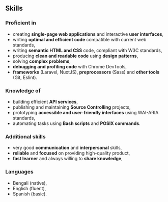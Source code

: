 ## Skills

### Proficient in

- creating **single-page web applications** and interactive **user interfaces**,
- writing **optimal and efficient code** compatible with current web standards,
- writing **semantic HTML and CSS** code, compliant with W3C standards,
- producing **clean and readable code** using **design patterns**,
- solving **complex problems**,
- **debugging and profiling code** with Chrome DevTools,
- **frameworks** (Laravel, NuxtJS), **preprocessors** (Sass) and **other tools** (Git, Eslint).

### Knowledge of

- building efficient **API services**,
- publishing and maintaining **Source Controlling** projects,
- prototyping **accessible and user-friendly interfaces** using WAI-ARIA standards,
- automating tasks using **Bash scripts** and **POSIX commands**.

### Additional skills

- very good **communication** and **interpersonal** skills,
- **reliable** and **focused** on providing high-quality product,
- **fast learner** and always willing to **share knowledge**,

### Languages

- Bengali (native),
- English (fluent),
- Spanish (basic).
